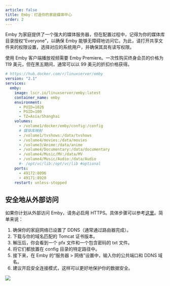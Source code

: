 ```yaml
---
article: false
title: Emby：打造你的家庭媒体中心
order: 2
---
```


Emby 为家庭提供了一个强大的媒体服务器，但在配置过程中，记得为你的媒体库目录授权“Everyone”，以确保 Emby 能够无障碍地访问它。为此，请打开共享文件夹的权限设置，选择对应的系统用户，并确保其具有读写权限。

使用 Emby 客户端播放视频需要 Emby Premiere。一次性购买终身会员的价格为 119 美元，但在黑五期间，通常可以以 99 美元的折扣价格获得。

```yml
# https://hub.docker.com/r/linuxserver/emby
version: "2.1"
services:
  emby:
    image: lscr.io/linuxserver/emby:latest
    container_name: emby
    environment:
      - PUID=1026
      - PGID=100
      - TZ=Asia/Shanghai
    volumes:
      - /volume1/docker/emby/config:/config
      # 媒体库映射
      - /volume1/tvshows:/data/tvshows
      - /volume4/movies:/data/movies
      - /volume3/Anime:/data/anime
      - /volume4/Documentary:/data/documentary
      - /volume4/Music/MV:/data/MV
      - /volume4/Music/Audio:/data/Audio
      #- /opt/vc/lib:/opt/vc/lib #optional
    ports:
      - 49172:8096
      - 49171:8920
    restart: unless-stopped
```

## 安全地从外部访问

如果你计划从外部访问 Emby，请务必启用 HTTPS。具体步骤可以参考[这里](https://www.bilibili.com/read/cv14814465/)。简单来说：

1. 确保你的家庭网络已设置了 DDNS（通常通过路由器完成）。
2. 下载与你的域名匹配的 Tomcat 证书版本。
3. 解压后，你会看到一个 pfx 文件和一个包含密码的 txt 文件。
4. 将它们都放置在 config 目录的特定路径中。
5. 接下来，在 Emby 的“服务器 > 网络”设置中，输入你的公共端口和 DDNS 域名。
6. 建议开启安全连接模式，这样可以更好地保护你的数据安全。

![](https://img.newzone.top/2023-09-15-05-32-43.png?imageMogr2/format/webp)
